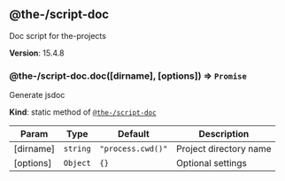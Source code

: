 <!--- Code generated by @the-/script-doc. DO NOT EDIT. -->

<a name="module_@the-/script-doc"></a>

## @the-/script-doc
Doc script for the-projects

**Version**: 15.4.8  
<a name="module_@the-/script-doc.doc"></a>

### @the-/script-doc.doc([dirname], [options]) ⇒ <code>Promise</code>
Generate jsdoc

**Kind**: static method of [<code>@the-/script-doc</code>](#module_@the-/script-doc)  

| Param | Type | Default | Description |
| --- | --- | --- | --- |
| [dirname] | <code>string</code> | <code>&quot;process.cwd()&quot;</code> | Project directory name |
| [options] | <code>Object</code> | <code>{}</code> | Optional settings |

